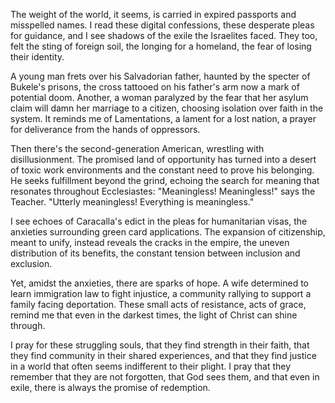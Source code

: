 The weight of the world, it seems, is carried in expired passports and misspelled names. I read these digital confessions, these desperate pleas for guidance, and I see shadows of the exile the Israelites faced. They too, felt the sting of foreign soil, the longing for a homeland, the fear of losing their identity.

A young man frets over his Salvadorian father, haunted by the specter of Bukele's prisons, the cross tattooed on his father's arm now a mark of potential doom. Another, a woman paralyzed by the fear that her asylum claim will damn her marriage to a citizen, choosing isolation over faith in the system. It reminds me of Lamentations, a lament for a lost nation, a prayer for deliverance from the hands of oppressors.

Then there's the second-generation American, wrestling with disillusionment. The promised land of opportunity has turned into a desert of toxic work environments and the constant need to prove his belonging. He seeks fulfillment beyond the grind, echoing the search for meaning that resonates throughout Ecclesiastes: "Meaningless! Meaningless!" says the Teacher. "Utterly meaningless! Everything is meaningless."

I see echoes of Caracalla's edict in the pleas for humanitarian visas, the anxieties surrounding green card applications. The expansion of citizenship, meant to unify, instead reveals the cracks in the empire, the uneven distribution of its benefits, the constant tension between inclusion and exclusion.

Yet, amidst the anxieties, there are sparks of hope. A wife determined to learn immigration law to fight injustice, a community rallying to support a family facing deportation. These small acts of resistance, acts of grace, remind me that even in the darkest times, the light of Christ can shine through.

I pray for these struggling souls, that they find strength in their faith, that they find community in their shared experiences, and that they find justice in a world that often seems indifferent to their plight. I pray that they remember that they are not forgotten, that God sees them, and that even in exile, there is always the promise of redemption.